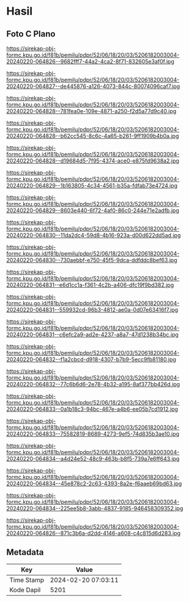 # Hasil

## Foto C Plano

https://sirekap-obj-formc.kpu.go.id/f81b/pemilu/pdpr/52/06/18/20/03/5206182003004-20240220-064826--9682fff7-44a2-4ca2-8f71-832605e3af0f.jpg

https://sirekap-obj-formc.kpu.go.id/f81b/pemilu/pdpr/52/06/18/20/03/5206182003004-20240220-064827--de445876-a126-4073-844c-80074096caf7.jpg

https://sirekap-obj-formc.kpu.go.id/f81b/pemilu/pdpr/52/06/18/20/03/5206182003004-20240220-064828--781fea0e-109e-4871-a250-f2d5a77d9c40.jpg

https://sirekap-obj-formc.kpu.go.id/f81b/pemilu/pdpr/52/06/18/20/03/5206182003004-20240220-064828--b62cc545-8c6c-4a65-b261-9ff1909b4b0a.jpg

https://sirekap-obj-formc.kpu.go.id/f81b/pemilu/pdpr/52/06/18/20/03/5206182003004-20240220-064828--d19684d5-7f95-4374-ace0-e875fd9638a2.jpg

https://sirekap-obj-formc.kpu.go.id/f81b/pemilu/pdpr/52/06/18/20/03/5206182003004-20240220-064829--1b163805-4c34-4561-b35a-fdfab73e4724.jpg

https://sirekap-obj-formc.kpu.go.id/f81b/pemilu/pdpr/52/06/18/20/03/5206182003004-20240220-064829--8603e440-6f72-4af0-86c0-244e71e2adfb.jpg

https://sirekap-obj-formc.kpu.go.id/f81b/pemilu/pdpr/52/06/18/20/03/5206182003004-20240220-064830--11da2dc4-59d8-4b16-923a-d00d622dd5ad.jpg

https://sirekap-obj-formc.kpu.go.id/f81b/pemilu/pdpr/52/06/18/20/03/5206182003004-20240220-064830--730aebbf-e750-45f5-9dca-ddfddc8bef63.jpg

https://sirekap-obj-formc.kpu.go.id/f81b/pemilu/pdpr/52/06/18/20/03/5206182003004-20240220-064831--e6d1cc1a-f361-4c2b-a406-dfc19f9bd382.jpg

https://sirekap-obj-formc.kpu.go.id/f81b/pemilu/pdpr/52/06/18/20/03/5206182003004-20240220-064831--559932cd-96b3-4812-ae0a-0d07e63416f7.jpg

https://sirekap-obj-formc.kpu.go.id/f81b/pemilu/pdpr/52/06/18/20/03/5206182003004-20240220-064831--c6efc2a9-ad2e-4237-a8a7-47d1238b34bc.jpg

https://sirekap-obj-formc.kpu.go.id/f81b/pemilu/pdpr/52/06/18/20/03/5206182003004-20240220-064832--f1a2cbcd-d918-4307-b7b9-5ecc9fb81180.jpg

https://sirekap-obj-formc.kpu.go.id/f81b/pemilu/pdpr/52/06/18/20/03/5206182003004-20240220-064832--77c6b6d6-2e78-4b32-a195-8af377bb426d.jpg

https://sirekap-obj-formc.kpu.go.id/f81b/pemilu/pdpr/52/06/18/20/03/5206182003004-20240220-064833--0a1b18c3-94bc-467e-a4b6-ee05b7cd1912.jpg

https://sirekap-obj-formc.kpu.go.id/f81b/pemilu/pdpr/52/06/18/20/03/5206182003004-20240220-064833--75582819-8689-4273-9ef5-74d835b3ae10.jpg

https://sirekap-obj-formc.kpu.go.id/f81b/pemilu/pdpr/52/06/18/20/03/5206182003004-20240220-064834--a4d24e52-48c9-463b-b8f5-739a7e6ff643.jpg

https://sirekap-obj-formc.kpu.go.id/f81b/pemilu/pdpr/52/06/18/20/03/5206182003004-20240220-064834--45e878c2-2c63-4393-8a2e-f6aaeb69bd63.jpg

https://sirekap-obj-formc.kpu.go.id/f81b/pemilu/pdpr/52/06/18/20/03/5206182003004-20240220-064834--225ee5b8-3abb-4837-9185-946458309352.jpg

https://sirekap-obj-formc.kpu.go.id/f81b/pemilu/pdpr/52/06/18/20/03/5206182003004-20240220-064826--871c3b6a-d2dd-4146-a608-c4c815d6d283.jpg


## Metadata

| Key        | Value               |
| ---------- | ------------------- |
| Time Stamp | 2024-02-20 07:03:11 |
| Kode Dapil | 5201                |



